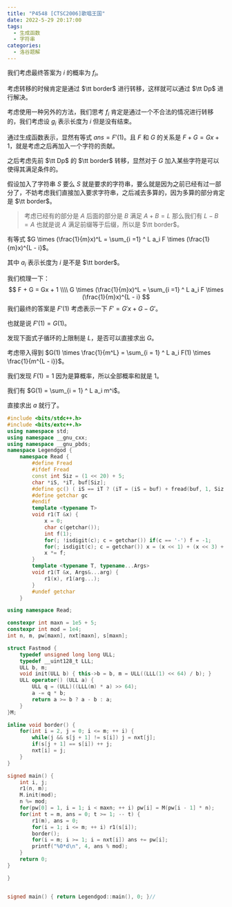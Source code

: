 ```yaml
---
title: "P4548 [CTSC2006]歌唱王国"
date: 2022-5-29 20:17:00
tags:
  - 生成函数
  - 字符串
categories:
  - 洛谷题解
---
```


我们考虑最终答案为 $i$ 的概率为 $f_i$。

考虑转移的时候肯定是通过 $\tt border$ 进行转移，这样就可以通过 $\tt Dp$ 进行解决。

考虑使用一种另外的方法，我们思考 $f_i$ 肯定是通过一个不合法的情况进行转移的，我们考虑设 $g_i$ 表示长度为 $i$ 但是没有结束。

通过生成函数表示，显然有等式 $ans = F'(1)$。且 $F$ 和 $G$ 的关系是 $F + G = Gx + 1$，就是考虑之后再加入一个字符的贡献。

之后考虑先前 $\tt Dp$ 的 $\tt border$ 转移，显然对于 $G$ 加入某些字符是可以使得其满足条件的。

假设加入了字符串 $S$ 要么 $S$ 就是要求的字符串，要么就是因为之前已经有过一部分了，不妨考虑我们直接加入要求字符串，之后减去多算的，因为多算的部分肯定是 $\tt border$。

> 考虑已经有的部分是 $A$ 后面的部分是 $B$ 满足 $A + B = L$ 那么我们有 $L - B = A$ 也就是说 $A$ 满足前缀等于后缀，所以是 $\tt border$。

有等式 $G \times (\frac{1}{m}x)^L = \sum_{i =1} ^ L a_i F \times (\frac{1}{m}x)^{L - i}$。

其中 $a_i$ 表示长度为 $i$ 是不是 $\tt border$。

我们梳理一下：
$$
F + G = Gx + 1 \\\\
G \times (\frac{1}{m}x)^L = \sum_{i =1} ^ L a_i F \times (\frac{1}{m}x)^{L - i}
$$
我们最终的答案是 $F’(1)$ 考虑表示一下 $F' = G'x + G - G'$。

也就是说 $F'(1) = G(1)$。

发现下面式子循环的上限制是 $L$，是否可以直接求出 $G$。

考虑带入得到 $G(1) \times \frac{1}{m^L} = \sum_{i = 1} ^ L a_i F(1) \times \frac{1}{m^{L - i}}$。

我们发现 $F(1) = 1$ 因为是算概率，所以全部概率和就是 $1$。

我们有 $G(1) = \sum_{i = 1} ^ L a_i m^i$。

直接求出 $a$ 就行了。

```cpp
#include <bits/stdc++.h>
#include <bits/extc++.h>
using namespace std;
using namespace __gnu_cxx;
using namespace __gnu_pbds;
namespace Legendgod {
	namespace Read {
		#define Fread
		#ifdef Fread
		const int Siz = (1 << 20) + 5;
		char *iS, *iT, buf[Siz];
		#define gc() ( iS == iT ? (iT = (iS = buf) + fread(buf, 1, Siz, stdin), iS == iT ? EOF : *iS ++) : *iS ++ )
		#define getchar gc
		#endif
		template <typename T>
		void r1(T &x) {
		    x = 0;
			char c(getchar());
			int f(1);
			for(; !isdigit(c); c = getchar()) if(c == '-') f = -1;
			for(; isdigit(c); c = getchar()) x = (x << 1) + (x << 3) + (c ^ 48);
			x *= f;
		}
		template <typename T, typename...Args>
		void r1(T &x, Args&...arg) {
			r1(x), r1(arg...);
		}
		#undef getchar
	}

using namespace Read;

constexpr int maxn = 1e5 + 5;
constexpr int mod = 1e4;
int n, m, pw[maxn], nxt[maxn], s[maxn];

struct Fastmod {
    typedef unsigned long long ULL;
    typedef __uint128_t LLL;
    ULL b, m;
    void init(ULL b) { this->b = b, m = ULL((LLL(1) << 64) / b); }
    ULL operator() (ULL a) {
        ULL q = (ULL)((LLL(m) * a) >> 64);
        a -= q * b;
        return a >= b ? a - b : a;
    }
}M;

inline void border() {
    for(int i = 2, j = 0; i <= m; ++ i) {
        while(j && s[j + 1] != s[i]) j = nxt[j];
        if(s[j + 1] == s[i]) ++ j;
        nxt[i] = j;
    }
}

signed main() {
	int i, j;
    r1(n, m);
    M.init(mod);
    n %= mod;
    for(pw[0] = 1, i = 1; i < maxn; ++ i) pw[i] = M(pw[i - 1] * n);
    for(int t = m, ans = 0; t >= 1; -- t) {
        r1(m), ans = 0;
        for(i = 1; i <= m; ++ i) r1(s[i]);
        border();
        for(i = m; i >= 1; i = nxt[i]) ans += pw[i];
        printf("%0*d\n", 4, ans % mod);
    }
	return 0;
}

}


signed main() { return Legendgod::main(), 0; }//


```

